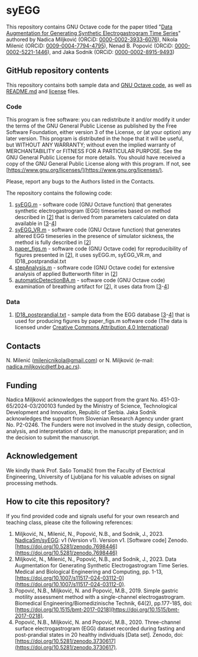 # syEGG
This repository contains GNU Octave code for the paper titled "[Data Augmentation for Generating Synthetic Electrogastrogram Time Series]([https://arxiv.org/pdf/2303.02408.pdf](https://doi.org/10.1007/s11517-024-03112-0))" authored by Nadica Miljković (ORCiD: [0000-0002-3933-6076](https://orcid.org/0000-0002-3933-6076)), Nikola Milenić (ORCiD: [0009-0004-7794-4795](https://orcid.org/0009-0004-7794-4795)), Nenad B. Popović (ORCiD: [0000-0002-5221-1446](https://orcid.org/0000-0002-5221-1446)), and Jaka Sodnik (ORCiD: [0000-0002-8915-9493](https://orcid.org/0000-0002-8915-9493))

## GitHub repository contents
This repository contains both sample data and [GNU Octave code](https://octave.org/), as well as [README.md](https://github.com/NadicaSm/syEGG/blob/main/README.md) and [license](https://github.com/NadicaSm/syEGG/blob/main/LICENSE) files.

### Code
This program is free software: you can redistribute it and/or modify it under the terms of the GNU General Public License as published by the Free Software Foundation, either version 3 of the License, or (at your option) any later version. This program is distributed in the hope that it will be useful, but WITHOUT ANY WARRANTY; without even the implied warranty of MERCHANTABILITY or FITNESS FOR A PARTICULAR PURPOSE. See the GNU General Public License for more details. You should have received a copy of the GNU General Public License along with this program. If not, see [https://www.gnu.org/licenses/](https://www.gnu.org/licenses/).

Please, report any bugs to the Authors listed in the Contacts.

The repository contains the following code:
1) [syEGG.m](https://github.com/NadicaSm/syEGG/blob/main/syEGG.m) - software code (GNU Octave function) that generates synthetic electrogastrogram (EGG) timeseries based on method described in [[2](https://arxiv.org/pdf/2303.02408.pdf)] that is derived from parameters calculated on data available in [[3](https://doi.org/10.1515/bmt-2017-0218)-[4](https://doi.org/10.5281/zenodo.3730617)]
2) [syEGG_VR.m](https://github.com/NadicaSm/syEGG/blob/main/syEGG_VR.m) - software code (GNU Octave function) that generates altered EGG timeseries in the presence of simulator sickness, the method is fully described in [[2](https://arxiv.org/pdf/2303.02408.pdf)]
3) [paper_figs.m](https://github.com/NadicaSm/syEGG/blob/main/paper_figs.m) - software code (GNU Octave code) for reproducibility of figures presented in [[2](https://arxiv.org/pdf/2303.02408.pdf)], it uses syEGG.m, syEGG_VR.m, and ID18_postprandial.txt
4) [stepAnalysis.m](https://github.com/NadicaSm/syEGG/blob/main/stepAnalysis.m) - software code (GNU Octave code) for extensive analysis of applied Butterworth filter in [[2](https://arxiv.org/pdf/2303.02408.pdf)]
5) [automaticDetectionBA.m](https://github.com/NadicaSm/syEGG/blob/main/automaticDetectionBA.m) - software code (GNU Octave code) examination of breathing artifact for [[2](https://arxiv.org/pdf/2303.02408.pdf)], it uses data from [[3](https://doi.org/10.1515/bmt-2017-0218)-[4](https://doi.org/10.5281/zenodo.3730617)]

### Data
1) [ID18_postprandial.txt](https://github.com/NadicaSm/syEGG/blob/main/ID18_postprandial.txt) - sample data from the EGG database [[3](https://doi.org/10.1515/bmt-2017-0218)-[4](https://doi.org/10.5281/zenodo.3730617)] that is used for producing figures by paper_figs.m software code (The data is licensed under [Creative Commons Attribution 4.0 International](https://creativecommons.org/licenses/by/4.0/legalcode))

## Contacts
N. Milenić ([milenicnikola@gmail.com](mailto:milenicnikola@gmail.com)) or N. Miljković (e-mail: [nadica.miljkovic@etf.bg.ac.rs](mailto:nadica.miljkovic@etf.bg.ac.rs)).

## Funding
Nadica Miljković acknowledges the support from the grant No. 451-03-65/2024-03/200103 funded by the Ministry of Science, Technological Development and Innovation, Republic of Serbia. Jaka Sodnik acknowledges the support from Slovenian Research Agency under grant No. P2-0246. The Funders were not involved in the study design, collection, analysis, and interpretation of data; in the manuscript preparation; and in the decision to submit the manuscript.

## Acknowledgement
We kindly thank Prof. Sašo Tomažič from the Faculty of Electrical Engineering, University of Ljubljana for his valuable advises on signal processing methods.

## How to cite this repository?
If you find provided code and signals useful for your own research and teaching class, please cite the following references:
1) Miljković, N., Milenić, N., Popović, N.B., and Sodnik, J., 2023. [NadicaSm/syEGG](https://github.com/NadicaSm/): v1 (Version v1). Version v1. [Software code] Zenodo. [https://doi.org/10.5281/zenodo.7698446](https://doi.org/10.5281/zenodo.7698446)
2) Miljković, N., Milenić, N., Popović, N.B., and Sodnik, J., 2023. Data Augmentation for Generating Synthetic Electrogastrogram Time Series. Medical and Biological Engineering and Computing, pp. 1-13, [https://doi.org/10.1007/s11517-024-03112-0](https://doi.org/10.1007/s11517-024-03112-0).
3) Popović, N.B., Miljković, N. and Popović, M.B., 2019. Simple gastric motility assessment method with a single-channel electrogastrogram. Biomedical Engineering/Biomedizinische Technik, 64(2), pp.177-185, doi: [https://doi.org/10.1515/bmt-2017-0218](https://doi.org/10.1515/bmt-2017-0218).
4) Popović, N.B., Miljković, N. and Popović, M.B., 2020. Three-channel surface electrogastrogram (EGG) dataset recorded during fasting and post-prandial states in 20 healthy individuals [Data set]. Zenodo, doi: [https://doi.org/10.5281/zenodo.3730617](https://doi.org/10.5281/zenodo.3730617).
